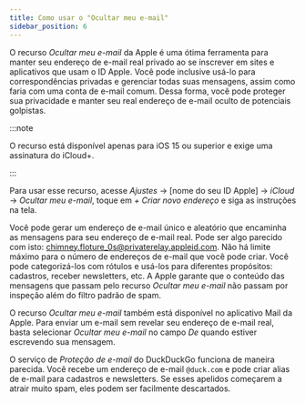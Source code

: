 ```yaml
---
title: Como usar o "Ocultar meu e-mail"
sidebar_position: 6
---
```


O recurso *Ocultar meu e-mail* da Apple é uma ótima ferramenta para manter seu endereço de e-mail real privado ao se inscrever em sites e aplicativos que usam o ID Apple. Você pode inclusive usá-lo para correspondências privadas e gerenciar todas suas mensagens, assim como faria com uma conta de e-mail comum. Dessa forma, você pode proteger sua privacidade e manter seu real endereço de e-mail oculto de potenciais golpistas.

:::note

O recurso está disponível apenas para iOS 15 ou superior e exige uma assinatura do iCloud+.

:::

Para usar esse recurso, acesse *Ajustes* → [nome do seu ID Apple] → *iCloud* → *Ocultar meu e-mail*, toque em *+ Criar novo endereço* e siga as instruções na tela.

Você pode gerar um endereço de e-mail único e aleatório que encaminha as mensagens para seu endereço de e-mail real. Pode ser algo parecido com isto: chimney.floture_0s@privaterelay.appleid.com. Não há limite máximo para o número de endereços de e-mail que você pode criar. Você pode categorizá-los com rótulos e usá-los para diferentes propósitos: cadastros, receber newsletters, etc. A Apple garante que o conteúdo das mensagens que passam pelo recurso *Ocultar meu e-mail* não passam por inspeção além do filtro padrão de spam.

O recurso *Ocultar meu e-mail* também está disponível no aplicativo Mail da Apple. Para enviar um e-mail sem revelar seu endereço de e-mail real, basta selecionar *Ocultar meu e-mail* no campo *De* quando estiver escrevendo sua mensagem.

O serviço de *Proteção de e-mail* do DuckDuckGo funciona de maneira parecida. Você recebe um endereço de e-mail `@duck.com` e pode criar alias de e-mail para cadastros e newsletters. Se esses apelidos começarem a atrair muito spam, eles podem ser facilmente descartados.
